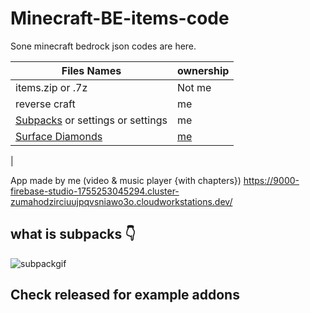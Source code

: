 # Minecraft-BE-items-code


Sone minecraft bedrock json codes are here. 


| Files Names          |    ownership  |
| -------------------- | ------------- |
| items.zip or .7z     |    Not me     |
| reverse craft        |      me      |
| [Subpacks](https://github.com/Unknownminecraft/Minecraft-BE-code/tree/main/Subpacks) or settings or settings   | me          |
| [Surface Diamonds](https://github.com/Unknownminecraft/Minecraft-BE-code/blob/main/Surface%20Diamonds%20(b.p.)/read_me.md)  |  [me](mcpedl.com/user/unknown-minecraft/)     |
|

App made by me (video & music player {with chapters}) https://9000-firebase-studio-1755253045294.cluster-zumahodzirciuujpqvsniawo3o.cloudworkstations.dev/

## what is subpacks 👇


![subpackgif](https://github.com/user-attachments/assets/338667b6-03b5-4711-861e-e1e51f0bb062)


##   Check released for example addons
